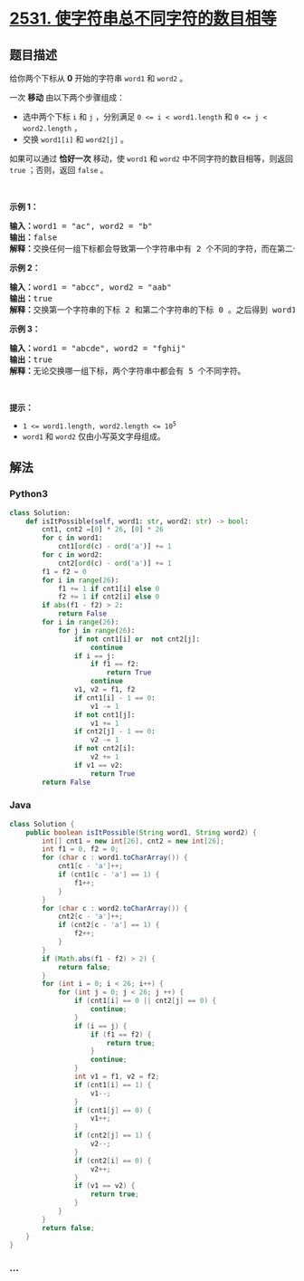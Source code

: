 # [2531. 使字符串总不同字符的数目相等](https://leetcode-cn.com/problems/make-number-of-distinct-characters-equal)

## 题目描述

<!-- 这里写题目描述 -->

<p>给你两个下标从 <strong>0</strong> 开始的字符串 <code>word1</code> 和 <code>word2</code> 。</p>

<p>一次 <strong>移动</strong> 由以下两个步骤组成：</p>

<ul>
	<li>选中两个下标&nbsp;<code>i</code> 和 <code>j</code> ，分别满足 <code>0 &lt;= i &lt; word1.length</code> 和 <code>0 &lt;= j &lt; word2.length</code> ，</li>
	<li>交换 <code>word1[i]</code> 和 <code>word2[j]</code> 。</li>
</ul>

<p>如果可以通过 <strong>恰好一次</strong> 移动，使 <code>word1</code> 和 <code>word2</code> 中不同字符的数目相等，则返回 <code>true</code> ；否则，返回 <code>false</code> 。</p>

<p>&nbsp;</p>

<p><strong>示例 1：</strong></p>

<pre><strong>输入：</strong>word1 = "ac", word2 = "b"
<strong>输出：</strong>false
<strong>解释：</strong>交换任何一组下标都会导致第一个字符串中有 2 个不同的字符，而在第二个字符串中只有 1 个不同字符。
</pre>

<p><strong>示例 2：</strong></p>

<pre><strong>输入：</strong>word1 = "abcc", word2 = "aab"
<strong>输出：</strong>true
<strong>解释：</strong>交换第一个字符串的下标 2 和第二个字符串的下标 0 。之后得到 word1 = "abac" 和 word2 = "cab" ，各有 3 个不同字符。
</pre>

<p><strong>示例 3：</strong></p>

<pre><strong>输入：</strong>word1 = "abcde", word2 = "fghij"
<strong>输出：</strong>true
<strong>解释：</strong>无论交换哪一组下标，两个字符串中都会有 5 个不同字符。</pre>

<p>&nbsp;</p>

<p><strong>提示：</strong></p>

<ul>
	<li><code>1 &lt;= word1.length, word2.length &lt;= 10<sup>5</sup></code></li>
	<li><code>word1</code> 和 <code>word2</code> 仅由小写英文字母组成。</li>
</ul>


## 解法

<!-- 这里可写通用的实现逻辑 -->

<!-- tabs:start -->

### **Python3**

<!-- 这里可写当前语言的特殊实现逻辑 -->

```python
class Solution:
    def isItPossible(self, word1: str, word2: str) -> bool:
        cnt1, cnt2 =[0] * 26, [0] * 26
        for c in word1:
            cnt1[ord(c) - ord('a')] += 1
        for c in word2:
            cnt2[ord(c) - ord('a')] += 1
        f1 = f2 = 0
        for i in range(26):
            f1 += 1 if cnt1[i] else 0
            f2 += 1 if cnt2[i] else 0
        if abs(f1 - f2) > 2:
            return False
        for i in range(26):
            for j in range(26):
                if not cnt1[i] or  not cnt2[j]:
                    continue
                if i == j:
                    if f1 == f2:
                        return True
                    continue
                v1, v2 = f1, f2
                if cnt1[i] - 1 == 0:
                    v1 -= 1
                if not cnt1[j]:
                    v1 += 1
                if cnt2[j] - 1 == 0:
                    v2 -= 1
                if not cnt2[i]:
                    v2 += 1
                if v1 == v2:
                    return True
        return False
```

### **Java**

<!-- 这里可写当前语言的特殊实现逻辑 -->

```java
class Solution {
    public boolean isItPossible(String word1, String word2) {
        int[] cnt1 = new int[26], cnt2 = new int[26];
        int f1 = 0, f2 = 0;
        for (char c : word1.toCharArray()) {
            cnt1[c - 'a']++;
            if (cnt1[c - 'a'] == 1) {
                f1++;
            }
        }
        for (char c : word2.toCharArray()) {
            cnt2[c - 'a']++;
            if (cnt2[c - 'a'] == 1) {
                f2++;
            }
        }
        if (Math.abs(f1 - f2) > 2) {
            return false;
        }
        for (int i = 0; i < 26; i++) {
            for (int j = 0; j < 26; j ++) {
                if (cnt1[i] == 0 || cnt2[j] == 0) {
                    continue;
                }
                if (i == j) {
                    if (f1 == f2) {
                        return true;
                    }
                    continue;
                }
                int v1 = f1, v2 = f2;
                if (cnt1[i] == 1) {
                    v1--;
                }
                if (cnt1[j] == 0) {
                    v1++;
                }
                if (cnt2[j] == 1) {
                    v2--;
                }
                if (cnt2[i] == 0) {
                    v2++;
                }
                if (v1 == v2) {
                    return true;
                }
            }
        }
        return false;
    }
}
```

### **...**

```

```

<!-- tabs:end -->
